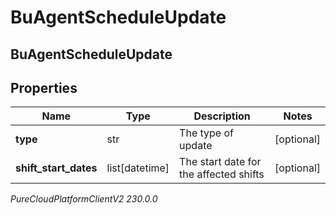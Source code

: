 # BuAgentScheduleUpdate

## BuAgentScheduleUpdate

## Properties

|Name | Type | Description | Notes|
|------------ | ------------- | ------------- | -------------|
| **type** | str | The type of update | [optional] |
| **shift_start_dates** | list[datetime] | The start date for the affected shifts | [optional] |



_PureCloudPlatformClientV2 230.0.0_
